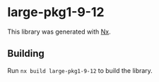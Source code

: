 # large-pkg1-9-12

This library was generated with [Nx](https://nx.dev).

## Building

Run `nx build large-pkg1-9-12` to build the library.
